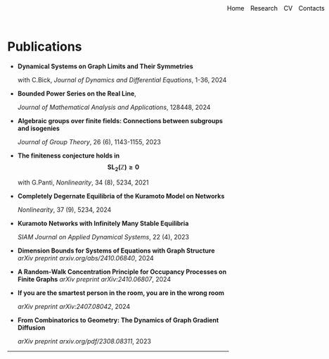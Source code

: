 <style>
.container {
    position: relative;
}

.menu {
    position: absolute;
    top: 10px;
    right: 10px;
    list-style-type: none;
    margin: 0;
    padding: 0;
}

.menu li {
    display: inline;
    margin-left: 10px;
}

.menu li:first-child {
    margin-left: 0;
}
</style>

<ul class="menu">
    <li><a href="index" style="text-decoration: none; color: black;">Home</a></li>
    <li><a href="research" style="text-decoration: none; color: black;">Research</a></li>
    <li><a href="cv.pdf" download style="text-decoration: none; color: black;">CV</a></li>
    <li><a href="mailto:davide.sclosa@gmail.com" style="text-decoration: none; color: black;">Contacts</a></li>
</ul>

# Publications

* **Dynamical Systems on Graph Limits and Their Symmetries**

    with C.Bick, _Journal of Dynamics and Differential Equations_, 1-36, 2024

* **Bounded Power Series on the Real Line**,

    _Journal of Mathematical Analysis and Applications_, 128448,	2024

* **Algebraic groups over finite fields: Connections between subgroups and isogenies**

    _Journal of Group Theory_, 26 (6), 1143-1155, 2023

* **The finiteness conjecture holds in $$\mathrm{SL_2}(\mathbb Z){\geq 0}$$**

    with G.Panti, _Nonlinearity_, 34 (8), 5234, 2021

* **Completely Degernate Equilibria of the Kuramoto Model on Networks**

    _Nonlinearity_, 37 (9), 5234, 2024

* **Kuramoto Networks with Infinitely Many Stable Equilibria**

    _SIAM Journal on Applied Dynamical Systems_, 22 (4), 2023

* **Dimension Bounds for Systems of Equations with Graph Structure**
    _arXiv preprint arxiv.org/abs/2410.06840_, 2024

* **A Random-Walk Concentration Principle for Occupancy Processes on Finite Graphs**
   _arXiv preprint arXiv:2410.06807_, 2024

* **If you are the smartest person in the room, you are in the wrong room**

    _arXiv preprint arXiv:2407.08042_, 2024

* **From Combinatorics to Geometry: The Dynamics of Graph Gradient Diffusion**

    _arXiv preprint arxiv.org/pdf/2308.08311_, 2023


---


<script
  src="https://cdn.mathjax.org/mathjax/latest/MathJax.js?config=TeX-AMS-MML_HTMLorMML"
  type="text/javascript">
</script>
